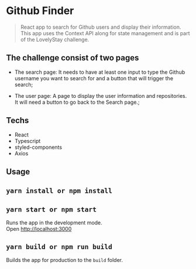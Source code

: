 # Github Finder

> React app to search for Github users and display their information. This app uses the Context API along for state management and is part of the LovelyStay challenge.

## The challenge consist of two pages

* The search page: It needs to have at least one input to type the Github username you want to search for and a button that will trigger the search;

* The user page: A page to display the user information and repositories. It will need a button to go back to the Search page.;

## Techs
* React
* Typescript
* styled-components
* Axios

## Usage

## `yarn install or npm install`

## `yarn start or npm start`

Runs the app in the development mode.<br>
Open [http://localhost:3000](http://localhost:3000)

## `yarn build or npm run build`

Builds the app for production to the `build` folder.<br>
